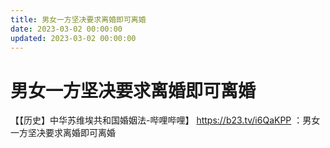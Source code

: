 ```yaml
---
title: 男女一方坚决要求离婚即可离婚
date: 2023-03-02 00:00:00
updated: 2023-03-02 00:00:00
---
```


# 男女一方坚决要求离婚即可离婚

【【历史】中华苏维埃共和国婚姻法-哔哩哔哩】 https://b23.tv/i6QaKPP ：男女一方坚决要求离婚即可离婚
